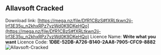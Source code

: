 ## Allavsoft Cracked
Download link: [https://mega.nz/file/DfR1CBzS#fXRLtkwn2jj-Irf3E35u_n2khxRPz7vzWd0K9DKeHQo](https://mega.nz/file/DfR1CBzS#fXRLtkwn2jj-Irf3E35u_n2khxRPz7vzWd0K9DKeHQo)
Licence Name: **Write what you want**
Licence Code: **1DBE-52DB-A726-B140-2AA8-7905-CFC9-8882**
![Allavsoft-Cracked](https://user-images.githubusercontent.com/105000222/173904679-6681291c-4f35-41fa-a60c-cf571351d99a.png)
